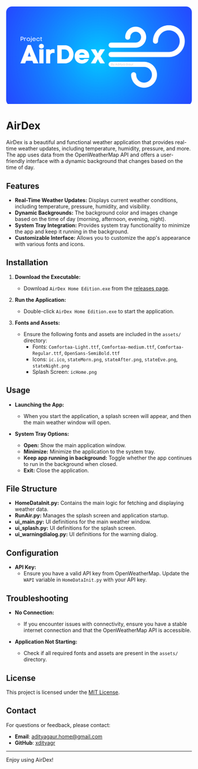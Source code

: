 ![Alt text](https://github.com/xdityagr/Project-AirDex/blob/main/banner_airdex.png?raw=true "Banner Image")


# AirDex

AirDex is a beautiful and functional weather application that provides real-time weather updates, including temperature, humidity, pressure, and more. The app uses data from the OpenWeatherMap API and offers a user-friendly interface with a dynamic background that changes based on the time of day.

## Features

- **Real-Time Weather Updates:** Displays current weather conditions, including temperature, pressure, humidity, and visibility.
- **Dynamic Backgrounds:** The background color and images change based on the time of day (morning, afternoon, evening, night).
- **System Tray Integration:** Provides system tray functionality to minimize the app and keep it running in the background.
- **Customizable Interface:** Allows you to customize the app's appearance with various fonts and icons.

## Installation

1. **Download the Executable:**
   - Download `AirDex Home Edition.exe` from the [releases page](#).

2. **Run the Application:**
   - Double-click `AirDex Home Edition.exe` to start the application.

3. **Fonts and Assets:**
   - Ensure the following fonts and assets are included in the `assets/` directory:
     - Fonts: `Comfortaa-Light.ttf`, `Comfortaa-medium.ttf`, `Comfortaa-Regular.ttf`, `OpenSans-SemiBold.ttf`
     - Icons: `ic.ico`, `stateMorn.png`, `stateAfter.png`, `stateEve.png`, `stateNight.png`
     - Splash Screen: `icHome.png`

## Usage

- **Launching the App:**
  - When you start the application, a splash screen will appear, and then the main weather window will open.
  
- **System Tray Options:**
  - **Open:** Show the main application window.
  - **Minimize:** Minimize the application to the system tray.
  - **Keep app running in background:** Toggle whether the app continues to run in the background when closed.
  - **Exit:** Close the application.

## File Structure

- **HomeDataInit.py:** Contains the main logic for fetching and displaying weather data.
- **RunAir.py:** Manages the splash screen and application startup.
- **ui_main.py:** UI definitions for the main weather window.
- **ui_splash.py:** UI definitions for the splash screen.
- **ui_warningdialog.py:** UI definitions for the warning dialog.

## Configuration

- **API Key:**
  - Ensure you have a valid API key from OpenWeatherMap. Update the `WAPI` variable in `HomeDataInit.py` with your API key.

## Troubleshooting

- **No Connection:**
  - If you encounter issues with connectivity, ensure you have a stable internet connection and that the OpenWeatherMap API is accessible.

- **Application Not Starting:**
  - Check if all required fonts and assets are present in the `assets/` directory.

## License

This project is licensed under the [MIT License](LICENSE).

## Contact

For questions or feedback, please contact:

- **Email**: adityagaur.home@gmail.com
- **GitHub**: [xdityagr](https://github.com/xdityagr)
  
---

Enjoy using AirDex!
